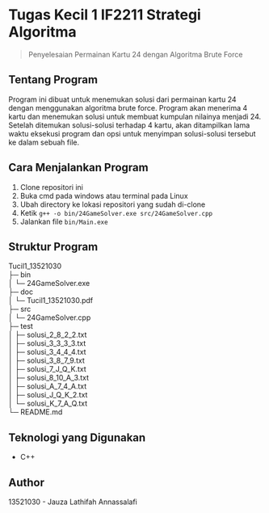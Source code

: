 # Tugas Kecil 1 IF2211 Strategi Algoritma
> Penyelesaian Permainan Kartu 24 dengan Algoritma Brute Force

## Tentang Program
Program ini dibuat untuk menemukan solusi dari permainan kartu 24 dengan menggunakan algoritma brute force. Program akan menerima 4 kartu dan menemukan solusi untuk membuat kumpulan nilainya menjadi 24. Setelah ditemukan solusi-solusi terhadap 4 kartu, akan ditampilkan lama waktu eksekusi program dan opsi untuk menyimpan solusi-solusi tersebut ke dalam sebuah file.


## Cara Menjalankan Program
1. Clone repositori ini
2. Buka cmd pada windows atau terminal pada Linux
3. Ubah directory ke lokasi repositori yang sudah di-clone
4. Ketik `g++ -o bin/24GameSolver.exe src/24GameSolver.cpp`
7. Jalankan file `bin/Main.exe`


## Struktur Program
Tucil1_13521030            
├─ bin                     
│  └─ 24GameSolver.exe     
├─ doc                     
│  └─ Tucil1_13521030.pdf  
├─ src                     
│  └─ 24GameSolver.cpp     
├─ test                    
│  ├─ solusi_2_8_2_2.txt   
│  ├─ solusi_3_3_3_3.txt   
│  ├─ solusi_3_4_4_4.txt   
│  ├─ solusi_3_8_7_9.txt   
│  ├─ solusi_7_J_Q_K.txt   
│  ├─ solusi_8_10_A_3.txt  
│  ├─ solusi_A_7_4_A.txt   
│  ├─ solusi_J_Q_K_2.txt   
│  └─ solusi_K_7_A_Q.txt   
└─ README.md      


## Teknologi yang Digunakan
- C++


## Author
13521030 - Jauza Lathifah Annassalafi
